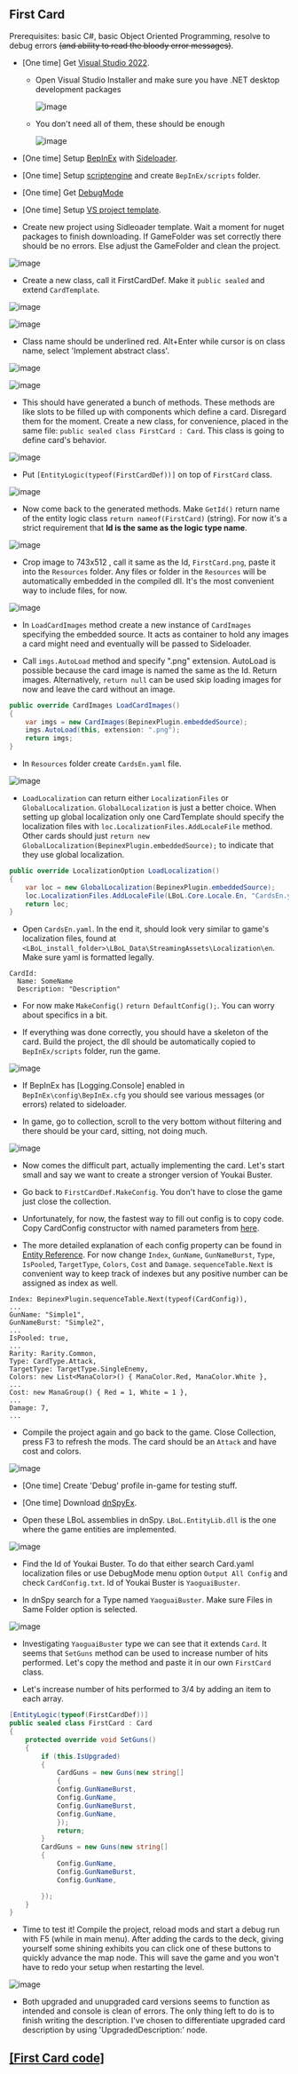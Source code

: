 ## First Card

Prerequisites: basic C#, basic Object Oriented Programming, resolve to debug errors ~~(and ability to read the bloody error messages)~~.

- [One time] Get [Visual Studio 2022](https://visualstudio.microsoft.com/vs/community/).
    - Open Visual Studio Installer and make sure you have .NET desktop development packages
      
      ![image](https://github.com/Neoshrimp/LBoL-Entity-Sideloader/assets/89428565/1463d658-95c6-47fa-9d94-53915456ed3b)

    - You don't need all of them, these should be enough
      
      ![image](https://github.com/Neoshrimp/LBoL-Entity-Sideloader/assets/89428565/1b6417b3-e605-426a-8d55-0502c093662e)


- [One time] Setup [BepInEx](https://github.com/Neoshrimp/LBoL-Entity-Sideloader/blob/master/Installation.md) with [Sideloader](https://github.com/Neoshrimp/LBoL-Entity-Sideloader/blob/master/src/LBoL-Entity-Sideloader/LBoL-Entity-Sideloader-thunderstore.zip).

- [One time] Setup [scriptengine](https://github.com/Neoshrimp/BepInEx.Debug/blob/master/src/ScriptEngine/ScriptEngine.dll) and create `BepInEx/scripts` folder.

- [One time] Get [DebugMode](https://github.com/Neoshrimp/LBoL-ModdingTools#debugmode)

- [One time] Setup [VS project template](https://github.com/Neoshrimp/LBoL-ModdingTools/tree/master/src/SideloaderTemplate).

- Create new project using Sidleoader template. Wait a moment for nuget packages to finish downloading. If GameFolder was set correctly there should be no errors. Else adjust the GameFolder and clean the project.

![image](https://user-images.githubusercontent.com/89428565/236564583-ab780602-6dc5-4eab-86b1-a9e00c8be472.png)

- Create a new class, call it FirstCardDef. Make it `public sealed` and extend `CardTemplate`.

![image](https://user-images.githubusercontent.com/89428565/236564651-22de18a5-f1a7-498f-a586-f4b9404c29fd.png)

![image](https://user-images.githubusercontent.com/89428565/236564693-8aceffc3-7d76-4d1f-b5ca-897a05214707.png)



- Class name should be underlined red. Alt+Enter while cursor is on class name, select 'Implement abstract class'.

![image](https://user-images.githubusercontent.com/89428565/236564727-928bc477-ff93-4f7f-be1e-005bca017630.png)

![image](https://user-images.githubusercontent.com/89428565/236564823-899c9ed1-729c-4302-93ae-cabe1fbc810f.png)



- This should have generated a bunch of methods. These methods are like slots to be filled up with components which define a card. Disregard them for the moment. Create a new class, for convenience, placed in the same file: `public sealed class FirstCard : Card`. This class is going to define card's behavior.

![image](https://user-images.githubusercontent.com/89428565/236564867-650faa7f-a875-4300-ba7b-2ca92fa46962.png)


- Put `[EntityLogic(typeof(FirstCardDef))]` on top of `FirstCard` class.

![image](https://user-images.githubusercontent.com/89428565/236564921-e8ff78d5-57c0-45d3-9034-e5833e5ecb46.png)

- Now come back to the generated methods. Make `GetId()` return name of the entity logic class `return nameof(FirstCard)` (string). For now it's a strict requirement that **Id is the same as the logic type name**.

![image](https://user-images.githubusercontent.com/89428565/236586953-58ee8e80-160f-403c-9615-e69036e465fb.png)

- Crop image to 743x512 , call it same as the Id, `FirstCard.png`, paste it into the `Resources` folder. Any files or folder in the `Resources` will be automatically embedded in the compiled dll. It's the most convenient way to include files, for now.

![image](https://user-images.githubusercontent.com/89428565/236586980-ebb19bef-e87f-4f88-be2d-b73b7154616b.png)

- In `LoadCardImages` method create a new instance of `CardImages` specifying the embedded source. It acts as container to hold any images a card might need and eventually will be passed to Sideloader.

- Call `imgs.AutoLoad` method and specify ".png" extension. AutoLoad is possible because the card image is named the same as the Id. Return images. Alternatively, `return null` can be used skip loading images for now and leave the card without an image.

```csharp
public override CardImages LoadCardImages()
{
    var imgs = new CardImages(BepinexPlugin.embeddedSource);
    imgs.AutoLoad(this, extension: ".png");
    return imgs;
}
```


- In `Resources` folder create `CardsEn.yaml` file.

![image](https://user-images.githubusercontent.com/89428565/236587175-d7fd9356-7212-433a-be8a-3d4186dcafa1.png)

- `LoadLocalization` can return either `LocalizationFiles` or `GlobalLocalization`. `GlobalLocalization` is just a better choice. When setting up global localization only one CardTemplate should specify the localization files with `loc.LocalizationFiles.AddLocaleFile` method. Other cards should just `return new GlobalLocalization(BepinexPlugin.embeddedSource);` to indicate that they use global localization.


```csharp
public override LocalizationOption LoadLocalization()
{
    var loc = new GlobalLocalization(BepinexPlugin.embeddedSource);
    loc.LocalizationFiles.AddLocaleFile(LBoL.Core.Locale.En, "CardsEn.yaml");
    return loc;
}
```

- Open `CardsEn.yaml`. In the end it, should look very similar to game's localization files, found at `<LBoL_install_folder>\LBoL_Data\StreamingAssets\Localization\en`. Make sure yaml is formatted legally.

```
CardId:
  Name: SomeName
  Description: "Description"
```

- For now make `MakeConfig()` `return DefaultConfig();`. You can worry about specifics in a bit.

- If everything was done correctly, you should have a skeleton of the card. Build the project, the dll should be automatically copied to `BepInEx/scripts` folder, run the game.

![image](https://user-images.githubusercontent.com/89428565/236587200-678e5c16-d8c5-430b-b7d0-70b80c374b5e.png)


- If BepInEx has [Logging.Console] enabled in  `BepInEx\config\BepInEx.cfg` you should see various messages (or errors) related to sideloader.

- In game, go to collection, scroll to the very bottom without filtering and there should be your card, sitting, not doing much.

![image](https://user-images.githubusercontent.com/89428565/236587228-255beb99-b807-4b56-ad26-d0e7e1d11c55.png)

- Now comes the difficult part, actually implementing the card. Let's start small and say we want to create a stronger version of Youkai Buster.

- Go back to `FirstCardDef.MakeConfig`. You don't have to close the game just close the collection.

- Unfortunately, for now, the fastest way to fill out config is to copy code. Copy  CardConfig constructor with named parameters from [here](https://github.com/Neoshrimp/LBoL-Entity-Sideloader/blob/ae2ef3c77ef28da9035603b182640c711dd55d06/src/LBoL-Entity-Sideloader/Entities/CardTemplate.cs#L47).

- The more detailed explanation of each config property can be found in [Entity Reference](https://github.com/Neoshrimp/LBoL-Entity-Sideloader/blob/master/src/LBoL-Entity-Sideloader/EntityReference.md). For now change `Index`,  `GunName`, `GunNameBurst`, `Type`, `IsPooled`, `TargetType`, `Colors`, `Cost` and `Damage`. `sequenceTable.Next` is convenient way to keep track of indexes but any positive number can be assigned as index as well.
```
Index: BepinexPlugin.sequenceTable.Next(typeof(CardConfig)),
...
GunName: "Simple1",
GunNameBurst: "Simple2",
...
IsPooled: true,
...
Rarity: Rarity.Common,
Type: CardType.Attack,
TargetType: TargetType.SingleEnemy,
Colors: new List<ManaColor>() { ManaColor.Red, ManaColor.White },
...
Cost: new ManaGroup() { Red = 1, White = 1 },
...
Damage: 7,
...

```

- Compile the project again and go back to the game. Close Collection, press F3 to refresh the mods. The card should be an `Attack` and have cost and colors.

![image](https://user-images.githubusercontent.com/89428565/236587270-0d66f1a2-e384-45d3-99c5-f69cfc63a06b.png)

- [One time] Create 'Debug' profile in-game for testing stuff. 

- [One time] Download [dnSpyEx](https://github.com/dnSpyEx/dnSpy).

- Open these LBoL assemblies in dnSpy. `LBoL.EntityLib.dll` is the one where the game entities are implemented.

![image](https://user-images.githubusercontent.com/89428565/236587299-d8ee5fae-c5e5-4e79-8906-9c7ff7a45068.png)

- Find the Id of Youkai Buster. To do that either search Card.yaml localization files or use DebugMode menu option `Output All Config` and check `CardConfig.txt`. Id of Youkai Buster is `YaoguaiBuster`.

- In dnSpy search for a Type named `YaoguaiBuster`. Make sure Files in Same Folder option is selected.

![image](https://user-images.githubusercontent.com/89428565/236587341-a0100779-5c72-4023-8129-39a160fa46ff.png)

- Investigating `YaoguaiBuster` type we can see that it extends `Card`. It seems that `SetGuns` method can be used to increase number of hits performed. Let's copy the method and paste it in our own `FirstCard` class.

- Let's increase number of hits performed to 3/4 by adding an item to each array.

```csharp
[EntityLogic(typeof(FirstCardDef))]
public sealed class FirstCard : Card
{
    protected override void SetGuns()
    {
        if (this.IsUpgraded)
        {
            CardGuns = new Guns(new string[]
            {
            Config.GunNameBurst,
            Config.GunName,
            Config.GunNameBurst,
            Config.GunName,
            });
            return;
        }
        CardGuns = new Guns(new string[]
        {
            Config.GunName,
            Config.GunNameBurst,
            Config.GunName,

        });
    }
}
```

- Time to test it! Compile the project, reload mods and start a debug run with F5 (while in main menu). After adding the cards to the deck, giving yourself some shining exhibits you can click one of these buttons to quickly advance the map node. This will save the game and you won't have to redo your setup when restarting the level.

![image](https://user-images.githubusercontent.com/89428565/236587365-38b4d057-2f2d-4b13-a95f-f1e9e4c6a158.png)

- Both upgraded and unupgraded card versions seems to function as intended and console is clean of errors. The only thing left to do is to finish writing the description. I've chosen to differentiate upgraded card description by using 'UpgradedDescription:' node.

## [[First Card code]](https://github.com/Neoshrimp/LBoL-Entity-Sideloader/tree/master/src/FirstCard)
